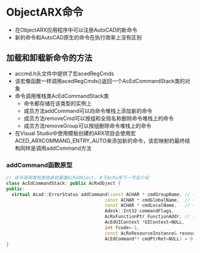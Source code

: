 # ObjectARX命令

- 在ObjectARX应用程序中可以注册AutoCAD的新命令
- 新的命令和AutoCAD原生的命令在执行效率上没有区别

## 加载和卸载新命令的方法

- accmd.h头文件中提供了宏acedRegCmds
- 该宏像函数一样调用acedRegCmds()返回一个AcEdCommandStack类的对象
- 命令调用堆栈类AcEdCommandStack类
  - 命令都存储在该类型的实例上
  - 成员方法addCommand可以向命令堆栈上添加新的命令
  - 成员方法removeCmd可以按组和全局名称删除命令堆栈上的命令
  - 成员方法removeGroup可以按组删除命令堆栈上的命令
- 在Visual Studio中使用模板创建的ARX项目会使用宏ACED_ARXCOMMAND_ENTRY_AUTO来添加新的命令，该宏映射的最终结构同样是调用addCommand方法

### addCommand函数原型

```cpp
// 命令调用堆栈类继承自基类AcRxObject，关于AcRx库下一节会介绍
class AcEdCommandStack: public AcRxObject {
public:
  virtual Acad::ErrorStatus addCommand(const ACHAR * cmdGroupName, // 命令所属的组
                                     const ACHAR * cmdGlobalName,  // 命令的全局名称
                                     const ACHAR * cmdLocalName,   // 命令的本地名称
                                     Adesk::Int32 commandFlags,
                                     AcRxFunctionPtr FunctionAddr, // 命令执行的函数地址
                                     AcEdUIContext *UIContext=NULL,
                                     int fcode=-1,
                                     const AcRxResourceInstance& resourceInstance = AcRxResourceInstance::empty(),
                                     AcEdCommand** cmdPtrRet=NULL) = 0;
}
```
